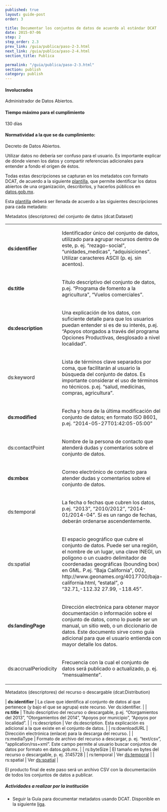 ```yaml
---
published: true
layout: guide-post
order: 3

title: Documentar los conjuntos de datos de acuerdo al estándar DCAT
date: 2015-07-06
step: 2
step_order: 2.3
prev_link: /guia/publica/paso-2-3.html
next_link: /guia/publica/paso-2-4.html
section_title: Publica

permalink: "/guia/publica/paso-2-3.html"
section: publish
category: publish
---
```


#### Involucrados

Administrador de Datos Abiertos.

#### Tiempo máximo para el cumplimiento

130 días

#### Normatividad a la que se da cumplimiento:

Decreto de Datos Abiertos.

Utilizar datos no debería ser confuso para el usuario. Es importante explicar de dónde vienen los datos y compartir referencias adicionales para entender a fondo el origen de éstos.

Todas estas descripciones se capturan en los metadatos con formato DCAT, de acuerdo a la siguiente <a href="../docs/catalogo_v3.0.csv">plantilla</a>, que permite  identificar los datos abiertos de una organización, describirlos, y hacerlos públicos en <a href="http://datos.gob.mx" target="_blank">datos.gob.mx</a>.

Esta <a href="../docs/catalogo_v3.0.csv">plantilla</a> deberá ser llenada de acuerdo a las siguientes descripciones para cada metadato:

Metadatos (descriptores) del conjunto de datos (dcat:Dataset)

<table>
    <tbody>
        <tr>
            <td><p><strong>ds:identifier</strong></p></td>
            <td><p>Identificador único del conjunto de datos, utilizado para agrupar recursos dentro de este, p. ej. “rezago-social”, “unidades_medicas”, “adquisiciones”. Utilizar caracteres ASCII (p. ej. sin acentos).</p></td>
        </tr>
        <tr>
            <td><p><strong>ds:title</strong></p></td>
            <td><p>Título descriptivo del conjunto de datos, p.ej. “Programa de fomento a la agricultura”, “Vuelos comerciales”.</p></td>
        </tr>
        <tr>
            <td><p><strong>ds:description</strong></p></td>
            <td><p>Una explicación de los datos, con suficiente detalle para que los usuarios puedan entender si es de su interés, p.ej. “Apoyos otorgados a través del programa Opciones Productivas, desglosado a nivel localidad”.</p></td>
        </tr>
        <tr>
            <td><p>ds:keyword</p></td>
            <td><p>Lista de términos clave separados por coma, que facilitarán al usuario la búsqueda del conjunto de datos. Es importante considerar el uso de términos no técnicos. p.ej. “salud, medicinas, compras, agricultura”.</p></td>
        </tr>
        <tr>
            <td><p><strong>ds:modified</strong></p></td>
            <td><p>Fecha y hora de la última modificación del conjunto de datos; en formato ISO 8601, p.ej. “2014-05-27T01:42:05-05:00”</p></td>
        </tr>
        <tr>
            <td><p>ds:contactPoint</p></td>
            <td><p>Nombre de la persona de contacto que atenderá dudas y comentarios sobre el conjunto de datos.</p></td>
        </tr>
        <tr id="ds:temporal">
            <td><p><strong>ds:mbox</strong></p></td>
            <td><p>Correo electrónico de contacto para atender dudas y comentarios sobre el conjunto de datos.</p></td>
        </tr>
        <tr id="ds:spatial">
            <td><p>ds:temporal</p></td>
            <td><p>La fecha o fechas que cubren los datos, p.ej. “2013”, “2010/2012”, “2014-01/2014-04”. Si es un rango de fechas, deberán ordenarse ascendentemente.</p></td>
        </tr>
        <tr>
            <td><p>ds:spatial</p></td>
            <td><p>El espacio geográfico que cubre el conjunto de datos. Puede ser una región, el nombre de un lugar, una clave INEGI, un polígono o un cuadro delimitador de coordenadas geográficas (bounding box) en GML. P.ej. “Baja California”, 002, http://www.geonames.org/4017700/baja-california.html, “estatal”, o “32.71,-112.32 27.99, -118.45”.</p></td>
        </tr>
        <tr>
            <td><p><strong>ds:landingPage</strong></p></td>
            <td><p>Dirección electrónica para obtener mayor documentación o información sobre el conjunto de datos, como lo puede ser un manual, un sitio web, o un diccionario de datos. Este documento sirve como guía adicional para que el usuario entienda con mayor detalle los datos.</p></td>
        </tr>
        <tr>
            <td><p>ds:accrualPeriodicity</p></td>
            <td><p>Frecuencia con la cual el conjunto de datos será publicado o actualizado, p. ej. “mensualmente”.</p></td>
        </tr>
    </tbody>
</table>

Metadatos (descriptores) del recurso o descargable (dcat:Distribution)

| <strong>ds:identifier</strong> | La clave que identifica al conjunto de datos al que pertenece (y bajo el que se agrupa) este recurso. Ver ds:identifier. |
| <strong>rs:title</strong> | Título descriptivo del recurso o descargable, p.ej. “Otorgamientos del 2013”, “Otorgamientos del 2014”, “Apoyos por municipio”, “Apoyos por localidad”. |
| rs:description | Ver ds:description. Esta explicación es adicional a la que existe en el conjunto de datos. |
| rs:downloadURL | Dirección electrónica (enlace) para la descarga del recurso. |
| rs:mediaType | Formato de archivo del recurso a descargar, p. ej. “text/csv”, “application/rss+xml”. Este campo permite al usuario buscar conjuntos de datos por formato en datos.gob.mx. |
| rs:byteSize | El tamaño en bytes del recurso o descargable, p. ej. 3145728 |
| rs:temporal | Ver <a href="#ds:temporal">ds:temporal</a> |
| rs:spatial | Ver <a href="#ds:spatial">ds:spatial</a> |

El producto final de este paso será un archivo CSV con la documentación de todos los conjuntos de datos a publicar.

##### Actividades a realizar por la institución

<ul class="highlight-list">
    <li>Seguir la Guía para documentar metadatos usando DCAT. Disponible en la siguiente <a href="{{ "/guia/manuales-plantillas/ficha-tecnica-catalogo.html" | prepend: site.baseurl }}">liga</a>.</li>
</ul>
